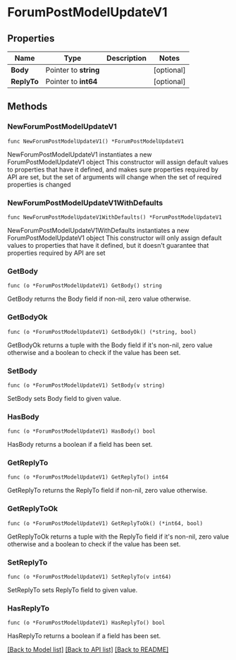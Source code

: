 # ForumPostModelUpdateV1

## Properties

Name | Type | Description | Notes
------------ | ------------- | ------------- | -------------
**Body** | Pointer to **string** |  | [optional] 
**ReplyTo** | Pointer to **int64** |  | [optional] 

## Methods

### NewForumPostModelUpdateV1

`func NewForumPostModelUpdateV1() *ForumPostModelUpdateV1`

NewForumPostModelUpdateV1 instantiates a new ForumPostModelUpdateV1 object
This constructor will assign default values to properties that have it defined,
and makes sure properties required by API are set, but the set of arguments
will change when the set of required properties is changed

### NewForumPostModelUpdateV1WithDefaults

`func NewForumPostModelUpdateV1WithDefaults() *ForumPostModelUpdateV1`

NewForumPostModelUpdateV1WithDefaults instantiates a new ForumPostModelUpdateV1 object
This constructor will only assign default values to properties that have it defined,
but it doesn't guarantee that properties required by API are set

### GetBody

`func (o *ForumPostModelUpdateV1) GetBody() string`

GetBody returns the Body field if non-nil, zero value otherwise.

### GetBodyOk

`func (o *ForumPostModelUpdateV1) GetBodyOk() (*string, bool)`

GetBodyOk returns a tuple with the Body field if it's non-nil, zero value otherwise
and a boolean to check if the value has been set.

### SetBody

`func (o *ForumPostModelUpdateV1) SetBody(v string)`

SetBody sets Body field to given value.

### HasBody

`func (o *ForumPostModelUpdateV1) HasBody() bool`

HasBody returns a boolean if a field has been set.

### GetReplyTo

`func (o *ForumPostModelUpdateV1) GetReplyTo() int64`

GetReplyTo returns the ReplyTo field if non-nil, zero value otherwise.

### GetReplyToOk

`func (o *ForumPostModelUpdateV1) GetReplyToOk() (*int64, bool)`

GetReplyToOk returns a tuple with the ReplyTo field if it's non-nil, zero value otherwise
and a boolean to check if the value has been set.

### SetReplyTo

`func (o *ForumPostModelUpdateV1) SetReplyTo(v int64)`

SetReplyTo sets ReplyTo field to given value.

### HasReplyTo

`func (o *ForumPostModelUpdateV1) HasReplyTo() bool`

HasReplyTo returns a boolean if a field has been set.


[[Back to Model list]](../README.md#documentation-for-models) [[Back to API list]](../README.md#documentation-for-api-endpoints) [[Back to README]](../README.md)


